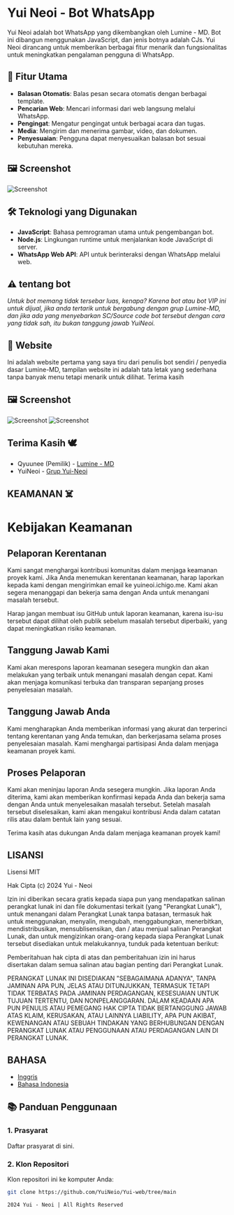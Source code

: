 # Yui Neoi - Bot WhatsApp

Yui Neoi adalah bot WhatsApp yang dikembangkan oleh Lumine - MD. Bot ini dibangun menggunakan JavaScript, dan jenis botnya adalah CJs. Yui Neoi dirancang untuk memberikan berbagai fitur menarik dan fungsionalitas untuk meningkatkan pengalaman pengguna di WhatsApp.

## 🚀 Fitur Utama
- **Balasan Otomatis**: Balas pesan secara otomatis dengan berbagai template.
- **Pencarian Web**: Mencari informasi dari web langsung melalui WhatsApp.
- **Pengingat**: Mengatur pengingat untuk berbagai acara dan tugas.
- **Media**: Mengirim dan menerima gambar, video, dan dokumen.
- **Penyesuaian**: Pengguna dapat menyesuaikan balasan bot sesuai kebutuhan mereka.

## 🖼️ Screenshot
![Screenshot](https://telegra.ph/file/c2b40bedb5c58953e3cc2.jpg)

## 🛠️ Teknologi yang Digunakan
- **JavaScript**: Bahasa pemrograman utama untuk pengembangan bot.
- **Node.js**: Lingkungan runtime untuk menjalankan kode JavaScript di server.
- **WhatsApp Web API**: API untuk berinteraksi dengan WhatsApp melalui web.

## ⚠️ tentang bot
_Untuk bot memang tidak tersebar luas, kenapa? Karena bot atau bot VIP ini untuk dijual, jika anda tertarik untuk bergabung dengan grup Lumine-MD, dan jika ada yang menyebarkan SC/Source code bot tersebut dengan cara yang tidak sah, itu bukan tanggung jawab YuiNeoi._

## 🍂 Website
Ini adalah website pertama yang saya tiru dari penulis bot sendiri / penyedia dasar Lumine-MD, tampilan website ini adalah tata letak yang sederhana tanpa banyak menu tetapi menarik untuk dilihat. Terima kasih

## 🖼️ Screenshot
![Screenshot](https://telegra.ph/file/c1115866135fbdb685f69.jpg)
![Screenshot](https://telegra.ph/file/2fa41bb1fe232a98d9487.jpg)

## Terima Kasih 🕊
- Qyuunee (Pemilik) - <a href="https://chat.whatsapp.com/CjxuywuwOglE7p2tFBqdH3">Lumine - MD</a>
- YuiNeoi - <a href="https://chat.whatsapp.com/Gdosq4nvuoyA5IJlCh1aDA">Grup Yui-Neoi</a>

## KEAMANAN ☠️
# Kebijakan Keamanan

## Pelaporan Kerentanan

Kami sangat menghargai kontribusi komunitas dalam menjaga keamanan proyek kami. Jika Anda menemukan kerentanan keamanan, harap laporkan kepada kami dengan mengirimkan email ke yuineoi.ichigo.me. Kami akan segera menanggapi dan bekerja sama dengan Anda untuk menangani masalah tersebut.

Harap jangan membuat isu GitHub untuk laporan keamanan, karena isu-isu tersebut dapat dilihat oleh publik sebelum masalah tersebut diperbaiki, yang dapat meningkatkan risiko keamanan.

## Tanggung Jawab Kami

Kami akan merespons laporan keamanan sesegera mungkin dan akan melakukan yang terbaik untuk menangani masalah dengan cepat. Kami akan menjaga komunikasi terbuka dan transparan sepanjang proses penyelesaian masalah.

## Tanggung Jawab Anda

Kami mengharapkan Anda memberikan informasi yang akurat dan terperinci tentang kerentanan yang Anda temukan, dan berkerjasama selama proses penyelesaian masalah. Kami menghargai partisipasi Anda dalam menjaga keamanan proyek kami.

## Proses Pelaporan

Kami akan meninjau laporan Anda sesegera mungkin. Jika laporan Anda diterima, kami akan memberikan konfirmasi kepada Anda dan bekerja sama dengan Anda untuk menyelesaikan masalah tersebut. Setelah masalah tersebut diselesaikan, kami akan mengakui kontribusi Anda dalam catatan rilis atau dalam bentuk lain yang sesuai.

Terima kasih atas dukungan Anda dalam menjaga keamanan proyek kami!

## LISANSI

Lisensi MIT

Hak Cipta (c) 2024 Yui - Neoi

Izin ini diberikan secara gratis kepada siapa pun yang mendapatkan salinan
perangkat lunak ini dan file dokumentasi terkait (yang "Perangkat Lunak"), untuk menangani
dalam Perangkat Lunak tanpa batasan, termasuk hak untuk menggunakan, menyalin, mengubah, menggabungkan,
menerbitkan, mendistribusikan, mensublisensikan, dan / atau menjual salinan
Perangkat Lunak, dan untuk mengizinkan orang-orang kepada siapa Perangkat Lunak tersebut
disediakan untuk melakukannya, tunduk pada ketentuan berikut:

Pemberitahuan hak cipta di atas dan pemberitahuan izin ini harus disertakan dalam semua
salinan atau bagian penting dari Perangkat Lunak.

PERANGKAT LUNAK INI DISEDIAKAN "SEBAGAIMANA ADANYA", TANPA JAMINAN APA PUN, JELAS ATAU
DITUNJUKKAN, TERMASUK TETAPI TIDAK TERBATAS PADA JAMINAN PERDAGANGAN,
KESESUAIAN UNTUK TUJUAN TERTENTU, DAN NONPELANGGARAN. DALAM KEADAAN APA PUN
PENULIS ATAU PEMEGANG HAK CIPTA TIDAK BERTANGGUNG JAWAB ATAS KLAIM, KERUSAKAN, ATAU LAINNYA
LIABILITY, APA PUN AKIBAT, KEWENANGAN ATAU SEBUAH TINDAKAN YANG BERHUBUNGAN DENGAN
PERANGKAT LUNAK ATAU PENGGUNAAN ATAU PERDAGANGAN LAIN DI
PERANGKAT LUNAK.

## BAHASA

- [Inggris](README.md)
- [Bahasa Indonesia](README_ID.md)

## 📚 Panduan Penggunaan

### 1. Prasyarat
Daftar prasyarat di sini.

### 2. Klon Repositori
Klon repositori ini ke komputer Anda:
```bash
git clone https://github.com/YuiNeio/Yui-web/tree/main
```
```
2024 Yui - Neoi | All Rights Reserved
